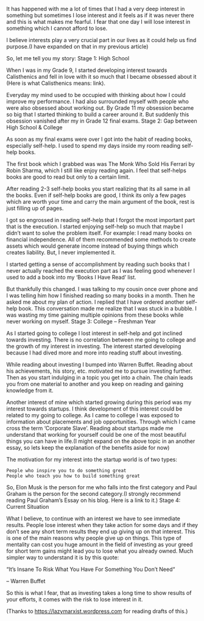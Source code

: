 It has happened with me a lot of times that I had a very deep interest in something but sometimes I lose interest and it feels as if it was never there and this is what makes me fearful. I fear that one day I will lose interest in something which I cannot afford to lose.

I believe interests play a very crucial part in our lives as it could help us find purpose.(I have expanded on that in my previous article)

So, let me tell you my story:
Stage 1: High School

When I was in my Grade 9, I started developing interest towards Calisthenics and fell in love with it so much that I became obsessed about it (Here is what Calisthenics means: link).

Everyday my mind used to be occupied with thinking about how I could improve my performance. I had also surrounded myself with people who were also obsessed about working out. By Grade 11 my obsession became so big that I started thinking to build a career around it. But suddenly this obsession vanished after my in Grade 12 final exams.
Stage 2: Gap between High School & College

As soon as my final exams were over I got into the habit of reading books, especially self-help. I used to spend my days inside my room reading self-help books.

The first book which I grabbed was was The Monk Who Sold His Ferrari by Robin Sharma, which I still like enjoy reading again. I feel that self-helps books are good to read but only to a certain limit.

After reading 2-3 self-help books you start realizing that its all same in all the books. Even if self-help books are good, I think its only a few pages which are worth your time and carry the main argument of the book, rest is just filling up of pages.

I got so engrossed in reading self-help that I forgot the most important part that is the execution. I started enjoying self-help so much that maybe I didn’t want to solve the problem itself. For example: I read many books on financial independence. All of them recommended some methods to create assets which would generate income instead of buying things which creates liability. But, I never implemented it.

I started getting a sense of accomplishment by reading such books that I never actually reached the execution part as I was feeling good whenever I used to add a book into my ‘Books I Have Read’ list.

But thankfully this changed. I was talking to my cousin once over phone and I was telling him how I finished reading so many books in a month. Then he asked me about my plan of action. I replied that I have ordered another self-help book. This conversation made me realize that I was stuck in a bubble. I was wasting my time gaining multiple opinions from these books while never working on myself.
Stage 3: College – Freshman Year

As I started going to college I lost interest in self-help and got inclined towards investing. There is no correlation between me going to college and the growth of my interest in investing. The interest started developing because I had dived more and more into reading stuff about investing.

While reading about investing I bumped into Warren Buffet. Reading about his achievements, his story, etc. motivated me to pursue investing further. Then as you start indulging in a topic you get into a chain. The chain leads you from one material to another and you keep on reading and gaining knowledge from it.

Another interest of mine which started growing during this period was my interest towards startups. I think development of this interest could be related to my going to college. As I came to college I was exposed to information about placements and job opportunities. Through which I came cross the term ‘Corporate Slave’. Reading about startups made me understand that working for yourself could be one of the most beautiful things you can have in life.(I might expand on the above topic in an another essay, so lets keep the explanation of the benefits aside for now)

The motivation for my interest into the startup world is of two types:

    People who inspire you to do something great
    People who teach you how to build something great

So, Elon Musk is the person for me who falls into the first category and Paul Graham is the person for the second category.(I strongly recommend reading Paul Graham’s Essay on his blog. Here is a link to it.)
Stage 4: Current Situation

What I believe, to continue with an interest we have to see immediate results. People lose interest when they take action for some days and if they don’t see any short term results they end up giving up on that interest. This is one of the main reasons why people give up on things. This type of mentality can cost you huge amount in the field of investing as your greed for short term gains might lead you to lose what you already owned. Much simpler way to understand it is by this quote:

“It’s Insane To Risk What You Have For Something You Don’t Need“

– Warren Buffet

So this is what I fear, that as investing takes a long time to show results of your efforts, it comes with the risk to lose interest in it.

(Thanks to https://lazymarxist.wordpress.com for reading drafts of this.)
